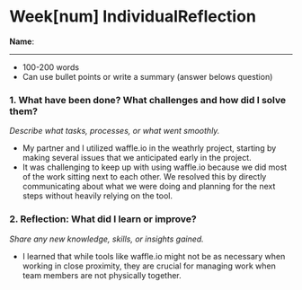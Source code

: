 # Week[num] IndividualReflection 
**Name**:  


---

*  100-200 words
* Can use bullet points or write a summary (answer belows question)

### 1. What have been done? What challenges and how did I solve them?
*Describe what tasks, processes, or what went smoothly.*

- My partner and I utilized waffle.io in the weathrly project, starting by making several issues that we anticipated early in the project.
- It was challenging to keep up with using waffle.io because we did most of the work sitting next to each other. We resolved this by directly communicating about what we were doing and planning for the next steps without heavily relying on the tool.

### 2. Reflection: What did I learn or improve?
*Share any new knowledge, skills, or insights gained.*

- I learned that while tools like waffle.io might not be as necessary when working in close proximity, they are crucial for managing work when team members are not physically together.
